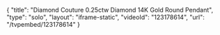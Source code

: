 {
    "title": "Diamond Couture 0.25ctw Diamond 14K Gold Round Pendant",
    "type": "solo",
    "layout": "iframe-static",
    "videoId": "123178614",
    "url": "\/tvpembed\/123178614"
}